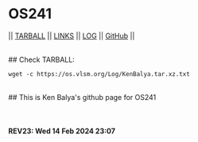 ---
---

# OS241

|| [TARBALL](https://os.vlsm.org/Log/KenBalya.tar.xz.txt) || [LINKS](LINKS/) || [LOG](TXT/mylog.txt) || [GitHub](https://github.com/KenBalya/os241) ||

<br>
## Check TARBALL:

```
wget -c https://os.vlsm.org/Log/KenBalya.tar.xz.txt

```

<br>
## This is Ken Balya's github page for OS241

<br><b>
#### REV23: Wed 14 Feb 2024 23:07
<br>